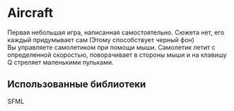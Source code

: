 # Aircraft
Первая небольшая игра, написанная самостоятельно. Сюжета нет, его каждый придумывает сам (Этому способствует черный фон)  
Вы управляете самолетиком при помощи мыши. Самолетик летит с определенной скоростью, поворачивает в стороны мыши и на клавишу Q стреляет маленькими пульками.
## Использованные библиотеки
SFML
